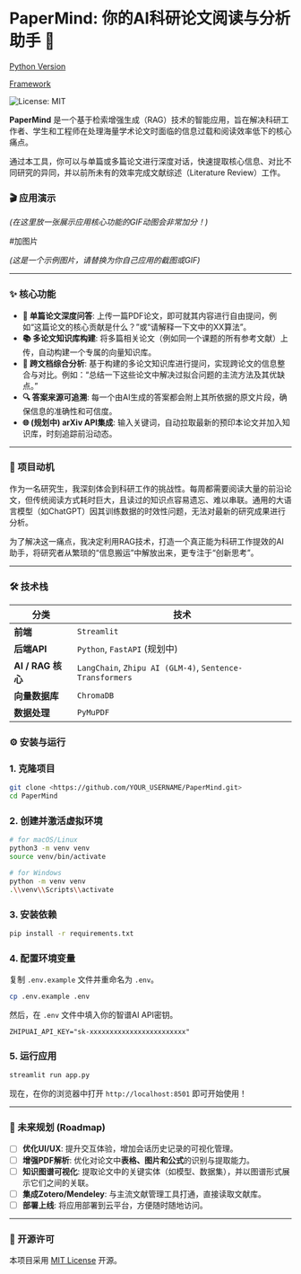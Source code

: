 # PaperMind: 你的AI科研论文阅读与分析助手 🚀

[Python Version](https://img.shields.io/badge/Python-3.10%2B-blue)

[Framework](https://img.shields.io/badge/Framework-Streamlit-red)

![License: MIT](https://img.shields.io/badge/License-MIT-yellow.svg)

**PaperMind** 是一个基于检索增强生成（RAG）技术的智能应用，旨在解决科研工作者、学生和工程师在处理海量学术论文时面临的信息过载和阅读效率低下的核心痛点。

通过本工具，你可以与单篇或多篇论文进行深度对话，快速提取核心信息、对比不同研究的异同，并以前所未有的效率完成文献综述（Literature Review）工作。

### 🎬 应用演示

*(在这里放一张展示应用核心功能的GIF动图会非常加分！)*

#加图片

*(这是一个示例图片，请替换为你自己应用的截图或GIF)*

---

### ✨ 核心功能

- **📝 单篇论文深度问答**: 上传一篇PDF论文，即可就其内容进行自由提问，例如“这篇论文的核心贡献是什么？”或“请解释一下文中的XX算法”。
- **📚 多论文知识库构建**: 将多篇相关论文（例如同一个课题的所有参考文献）上传，自动构建一个专属的向量知识库。
- **🧠 跨文档综合分析**: 基于构建的多论文知识库进行提问，实现跨论文的信息整合与对比。例如：“总结一下这些论文中解决过拟合问题的主流方法及其优缺点。”
- **🔍 答案来源可追溯**: 每一个由AI生成的答案都会附上其所依据的原文片段，确保信息的准确性和可信度。
- **🌐 (规划中) arXiv API集成**: 输入关键词，自动拉取最新的预印本论文并加入知识库，时刻追踪前沿动态。

---

### 🎯 项目动机

作为一名研究生，我深刻体会到科研工作的挑战性。每周都需要阅读大量的前沿论文，但传统阅读方式耗时巨大，且读过的知识点容易遗忘、难以串联。通用的大语言模型（如ChatGPT）因其训练数据的时效性问题，无法对最新的研究成果进行分析。

为了解决这一痛点，我决定利用RAG技术，打造一个真正能为科研工作提效的AI助手，将研究者从繁琐的“信息搬运”中解放出来，更专注于“创新思考”。

---

### 🛠️ 技术栈

| 分类              | 技术                                                       |
| --------------- | -------------------------------------------------------- |
| **前端**          | `Streamlit`                                              |
| **后端API**       | `Python`, `FastAPI` (规划中)                                |
| **AI / RAG 核心** | `LangChain`, `Zhipu AI (GLM-4)`, `Sentence-Transformers` |
| **向量数据库**       | `ChromaDB`                                               |
| **数据处理**        | `PyMuPDF`                                                |

### ⚙️ 安装与运行

### 1. 克隆项目

```bash
git clone <https://github.com/YOUR_USERNAME/PaperMind.git>
cd PaperMind
```

### 2. 创建并激活虚拟环境

```bash
# for macOS/Linux
python3 -m venv venv
source venv/bin/activate

# for Windows
python -m venv venv
.\\venv\\Scripts\\activate
```

### 3. 安装依赖

```bash
pip install -r requirements.txt
```

### 4. 配置环境变量

复制 `.env.example` 文件并重命名为 `.env`。

```bash
cp .env.example .env
```

然后，在 `.env` 文件中填入你的智谱AI API密钥。

```
ZHIPUAI_API_KEY="sk-xxxxxxxxxxxxxxxxxxxxxxxx"
```

### 5. 运行应用

```bash
streamlit run app.py
```

现在，在你的浏览器中打开 `http://localhost:8501` 即可开始使用！

---

### 🚀 未来规划 (Roadmap)

- [ ] **优化UI/UX**: 提升交互体验，增加会话历史记录的可视化管理。
- [ ] **增强PDF解析**: 优化对论文中**表格、图片和公式**的识别与提取能力。
- [ ] **知识图谱可视化**: 提取论文中的关键实体（如模型、数据集），并以图谱形式展示它们之间的关联。
- [ ] **集成Zotero/Mendeley**: 与主流文献管理工具打通，直接读取文献库。
- [ ] **部署上线**: 将应用部署到云平台，方便随时随地访问。

---

### 📜 开源许可

本项目采用 [MIT License](https://www.notion.so/zyhi71/LICENSE) 开源。